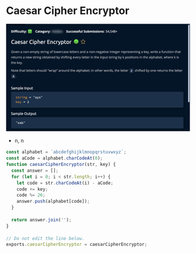 # Caesar Cipher Encryptor

![](<../../../.gitbook/assets/Screenshot 2023-01-20 at 20.51.56.png>)



* n, n

```jsx
const alphabet = `abcdefghijklmnopqrstuvwxyz`;
const aCode = alphabet.charCodeAt(0);
function caesarCipherEncryptor(str, key) {
  const answer = [];
  for (let i = 0; i < str.length; i++) {
    let code = str.charCodeAt(i) - aCode;
    code += key;
    code %= 26;
    answer.push(alphabet[code]);
  }

  return answer.join('');
}

// Do not edit the line below.
exports.caesarCipherEncryptor = caesarCipherEncryptor;
```
